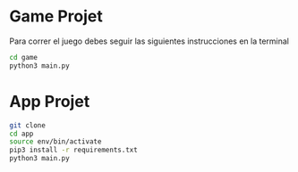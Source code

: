 # Game Projet

Para correr el juego debes seguir las siguientes instrucciones en la terminal

```sh
cd game
python3 main.py
```

# App Projet

```sh
git clone
cd app
source env/bin/activate
pip3 install -r requirements.txt
python3 main.py
```
 

